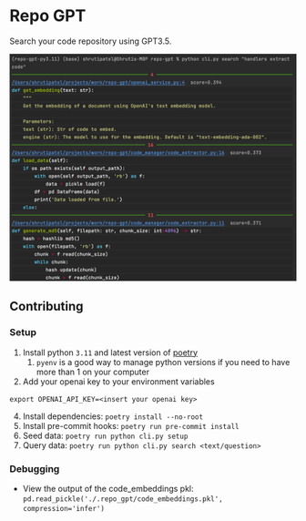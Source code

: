 # Repo GPT
Search your code repository using GPT3.5.

![image](./imgs/example_output.png)

## Contributing
### Setup
1. Install python `3.11` and latest version of [poetry](https://python-poetry.org/docs/#installing-with-pipx)
   1. `pyenv` is a good way to manage python versions if you need to have more than 1 on your computer
2. Add your openai key to your environment variables
```shell
export OPENAI_API_KEY=<insert your openai key>
```
4. Install dependencies: `poetry install --no-root`
5. Install pre-commit hooks: `poetry run pre-commit install`
6. Seed data: `poetry run python cli.py setup`
7. Query data: `poetry run python cli.py search <text/question>`

### Debugging
* View the output of the code_embeddings pkl: `pd.read_pickle('./.repo_gpt/code_embeddings.pkl', compression='infer')`
